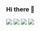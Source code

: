 ### Hi there 👋

<!--
**joar99/joar99** is a ✨ _special_ ✨ repository because its `README.md` (this file) appears on your GitHub profile.

Here are some ideas to get you started:

- 🔭 I’m currently working on an indie game in Unity
- 🌱 I’m currently learning Unity, Algorithms, C++
- 👯 I’m looking to collaborate on 3D Games in unity
- 🤔 I’m looking for help with well, nothing atm
- 💬 Ask me about anything, what would you like to know?
- 📫 How to reach me: mail me at jonas.arnesen@outlook.com
- 😄 Pronouns: He/Him
- ⚡ Fun fact: Huge history fan
-->

<img src="https://github-readme-stats.vercel.app/api?username=joar99&show_icons=true"/>
<img src="https://github-readme-stats.vercel.app/api/top-langs?username=joar99&layout=compact"/>
<img src="https://github-readme-streak-stats.herokuapp.com/?user=joar99"/>
<img src="https://github-readme-stats.vercel.app/api?username=joar99&show_icons=true&theme=dark"/>
